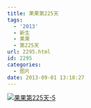 ```yaml
---
title: 果果第225天
tags:
  - '2013'
  - 新生
  - 果果
  - 第225天
url: 2295.html
id: 2295
categories:
  - 图片
date: 2013-09-01 13:18:27
---
```


[![](http://photo.guolaijie.com/rooufer/uploads/2013/09/果果第225天-51.jpg "果果第225天-5")](http://photo.guolaijie.com/rooufer/uploads/2013/09/果果第225天-51.jpg)